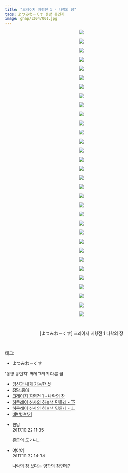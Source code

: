 ```yaml
---
title: "크레이지 지령전 1 - 나락의 장"
tags: よつみわーくす 동방_동인지
image: ghap/1304/001.jpg
---
```

<div class="article">
<p style="text-align: center; clear: none; float: none;"><img src="{{ site.nasurl }}/ghap/1304/001.jpg"/></p>
<p style="text-align: center; clear: none; float: none;"><img src="{{ site.nasurl }}/ghap/1304/002.jpg"/></p>
<p style="text-align: center; clear: none; float: none;"><img src="{{ site.nasurl }}/ghap/1304/003.jpg"/></p>
<p style="text-align: center; clear: none; float: none;"><img src="{{ site.nasurl }}/ghap/1304/004.jpg"/></p>
<p style="text-align: center; clear: none; float: none;"><img src="{{ site.nasurl }}/ghap/1304/005.jpg"/></p>
<p style="text-align: center; clear: none; float: none;"><img src="{{ site.nasurl }}/ghap/1304/006.jpg"/></p>
<p style="text-align: center; clear: none; float: none;"><img src="{{ site.nasurl }}/ghap/1304/007.jpg"/></p>
<p style="text-align: center; clear: none; float: none;"><img src="{{ site.nasurl }}/ghap/1304/008.jpg"/></p>
<p style="text-align: center; clear: none; float: none;"><img src="{{ site.nasurl }}/ghap/1304/009.jpg"/></p>
<p style="text-align: center; clear: none; float: none;"><img src="{{ site.nasurl }}/ghap/1304/010.jpg"/></p>
<p style="text-align: center; clear: none; float: none;"><img src="{{ site.nasurl }}/ghap/1304/011.jpg"/></p>
<p style="text-align: center; clear: none; float: none;"><img src="{{ site.nasurl }}/ghap/1304/012.jpg"/></p>
<p style="text-align: center; clear: none; float: none;"><img src="{{ site.nasurl }}/ghap/1304/013.jpg"/></p>
<p style="text-align: center; clear: none; float: none;"><img src="{{ site.nasurl }}/ghap/1304/014.jpg"/></p>
<p style="text-align: center; clear: none; float: none;"><img src="{{ site.nasurl }}/ghap/1304/015.jpg"/></p>
<p style="text-align: center; clear: none; float: none;"><img src="{{ site.nasurl }}/ghap/1304/016.jpg"/></p>
<p style="text-align: center; clear: none; float: none;"><img src="{{ site.nasurl }}/ghap/1304/017.jpg"/></p>
<p style="text-align: center; clear: none; float: none;"><img src="{{ site.nasurl }}/ghap/1304/018.jpg"/></p>
<p style="text-align: center; clear: none; float: none;"><img src="{{ site.nasurl }}/ghap/1304/019.jpg"/></p>
<p style="text-align: center; clear: none; float: none;"><img src="{{ site.nasurl }}/ghap/1304/020.jpg"/></p>
<p style="text-align: center; clear: none; float: none;"><img src="{{ site.nasurl }}/ghap/1304/021.jpg"/></p>
<p style="text-align: center; clear: none; float: none;"><img src="{{ site.nasurl }}/ghap/1304/022.jpg"/></p>
<p style="text-align: center; clear: none; float: none;"><img src="{{ site.nasurl }}/ghap/1304/023.jpg"/></p>
<p style="text-align: center; clear: none; float: none;"><img src="{{ site.nasurl }}/ghap/1304/024.jpg"/></p>
<p style="text-align: center; clear: none; float: none;"><img src="{{ site.nasurl }}/ghap/1304/025.jpg"/></p>
<p style="text-align: center; clear: none; float: none;"><img src="{{ site.nasurl }}/ghap/1304/026.jpg"/></p>
<p style="text-align: center; clear: none; float: none;"><img src="{{ site.nasurl }}/ghap/1304/027.jpg"/></p>
<p style="text-align: center; clear: none; float: none;"><img src="{{ site.nasurl }}/ghap/1304/028.jpg"/></p>
<p style="text-align: center; clear: none; float: none;"><img src="{{ site.nasurl }}/ghap/1304/029.jpg"/></p>
<p style="text-align: center; clear: none; float: none;"><img src="{{ site.nasurl }}/ghap/1304/030.jpg"/></p>
<p style="text-align: center; clear: none; float: none;"><img src="{{ site.nasurl }}/ghap/1304/031.jpg"/></p>
<p style="text-align: center; clear: none; float: none;"><img src="{{ site.nasurl }}/ghap/1304/032.jpg"/></p>
<p style="text-align: center; clear: none; float: none;"><br/></p>
<p style="text-align: center; clear: none; float: none;">[よつみわーくす] 크레이지 지령전 1 나락의 장</p>
<p><br/></p>
</div><div class="tagTrail">
<p>태그: </p>
<ul>
<li>よつみわーくす</li>
</ul>
</div><div class="another">
<p>'동방 동인지' 카테고리의 다른 글</p>
<ul>
<li><a href="/2016-08-02-ghap_1306">당신과 내게 가능한 것</a></li>
<li><a href="/2016-08-02-ghap_1305">정말 좋아</a></li>
<li><a href="/2016-08-02-ghap_1304">크레이지 지령전 1 - 나락의 장</a></li>
<li><a href="/2016-08-02-ghap_1302">하쿠레이 신사의 하늘색 민들레 - 下</a></li>
<li><a href="/2016-08-02-ghap_1301">하쿠레이 신사의 하늘색 민들레 - 上</a></li>
<li><a href="/2016-08-01-ghap_1300">바반바반키</a></li>
</ul>
</div><div class="cb_module cb_fluid">
<div class="cb_wrt cb_profile">
<div class="comment">
<ul>
<li class="cb_thumb_off" id="comment15111631">
<div class="cb_comment_area">
<div class="cb_info_area">
<div class="cb_section">
<span class="cb_nick_name">만남</span>
</div>
<div class="cb_section">
<span class="cb_date">2017.10.22 11:35 </span>
</div>
</div>
<div class="cb_dsc_comment">
<p class="cb_dsc">
											혼돈의 도가니...
										</p>
</div>
</div></li>
<li class="cb_thumb_off" id="comment15111787">
<div class="cb_comment_area">
<div class="cb_info_area">
<div class="cb_section">
<span class="cb_nick_name">여야여</span>
</div>
<div class="cb_section">
<span class="cb_date">2017.10.22 14:34 </span>
</div>
</div>
<div class="cb_dsc_comment">
<p class="cb_dsc">
											나락의 장 보다는 양학의 장인데?
										</p>
</div>
</div></li>
</ul>
</div>
</div><!-- commentList close -->
</div>